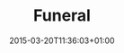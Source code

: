 ---
clipterms:
- Editing
- Eyeline Match
commentary: ''
date: '2015-03-20T11:36:03+01:00'
director_first: Carol
director_last: Reed
film: Third Man, The
length: 0:44
mp4_comment: http://stream.ccnmtl.columbia.edu/public/82a8fec2-23c6-49ff-b503-a4d12a4d4acb-FLG_TEST_third_man_commentary-mp4-aac-480w-850kbps-ffmpeg.mp4
mp4_orig: http://stream.ccnmtl.columbia.edu/public/3c3ede6e-45eb-4529-a0ee-a0c39c9e7be9-FLG_TEST_third_man_original-mp4-aac-480w-850kbps-ffmpeg.mp4
quicktime: funeral.mov
source: 1999 Criterion Collection
title: Funeral
year: '1949'
---